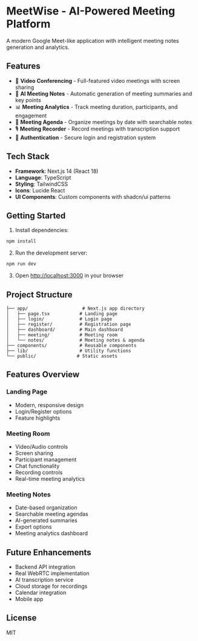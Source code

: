 # MeetWise - AI-Powered Meeting Platform

A modern Google Meet-like application with intelligent meeting notes generation and analytics.

## Features

- 🎥 **Video Conferencing** - Full-featured video meetings with screen sharing
- 📝 **AI Meeting Notes** - Automatic generation of meeting summaries and key points
- 📊 **Meeting Analytics** - Track meeting duration, participants, and engagement
- 📅 **Meeting Agenda** - Organize meetings by date with searchable notes
- 🎙️ **Meeting Recorder** - Record meetings with transcription support
- 🔐 **Authentication** - Secure login and registration system

## Tech Stack

- **Framework**: Next.js 14 (React 18)
- **Language**: TypeScript
- **Styling**: TailwindCSS
- **Icons**: Lucide React
- **UI Components**: Custom components with shadcn/ui patterns

## Getting Started

1. Install dependencies:
```bash
npm install
```

2. Run the development server:
```bash
npm run dev
```

3. Open [http://localhost:3000](http://localhost:3000) in your browser

## Project Structure

```
├── app/                    # Next.js app directory
│   ├── page.tsx           # Landing page
│   ├── login/             # Login page
│   ├── register/          # Registration page
│   ├── dashboard/         # Main dashboard
│   ├── meeting/           # Meeting room
│   └── notes/             # Meeting notes & agenda
├── components/            # Reusable components
├── lib/                   # Utility functions
└── public/               # Static assets
```

## Features Overview

### Landing Page
- Modern, responsive design
- Login/Register options
- Feature highlights

### Meeting Room
- Video/Audio controls
- Screen sharing
- Participant management
- Chat functionality
- Recording controls
- Real-time meeting analytics

### Meeting Notes
- Date-based organization
- Searchable meeting agendas
- AI-generated summaries
- Export options
- Meeting analytics dashboard

## Future Enhancements

- Backend API integration
- Real WebRTC implementation
- AI transcription service
- Cloud storage for recordings
- Calendar integration
- Mobile app

## License

MIT
